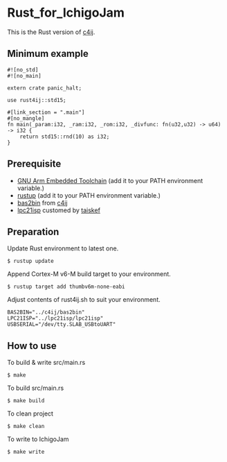 # Rust_for_IchigoJam

This is the Rust version of [c4ij](https://github.com/IchigoJam/c4ij).

## Minimum example

```
#![no_std]
#![no_main]

extern crate panic_halt;

use rust4ij::std15;

#[link_section = ".main"]
#[no_mangle]
fn main(_param:i32, _ram:i32, _rom:i32, _divfunc: fn(u32,u32) -> u64) -> i32 {
    return std15::rnd(10) as i32;
}
```

## Prerequisite

* [GNU Arm Embedded Toolchain](https://developer.arm.com/tools-and-software/open-source-software/developer-tools/gnu-toolchain/gnu-rm/downloads) (add it to your PATH environment variable.)
* [rustup](https://rustup.rs/) (add it to your PATH environment variable.)
* [bas2bin](https://github.com/IchigoJam/c4ij/blob/master/bas2bin.c) from [c4ij](https://github.com/IchigoJam/c4ij)
* [lpc21isp](https://github.com/taisukef/lpc21isp) customed by [taiskef](https://github.com/taisukef)


## Preparation

Update Rust environment to latest one.
```
$ rustup update
```

Append Cortex-M v6-M build target to your environment.
```
$ rustup target add thumbv6m-none-eabi
```

Adjust contents of rust4ij.sh to suit your environment.
```
BAS2BIN="../c4ij/bas2bin"
LPC21ISP="../lpc21isp/lpc21isp"
USBSERIAL="/dev/tty.SLAB_USBtoUART"
```


## How to use

To build & write src/main.rs
```
$ make
```

To build src/main.rs
```
$ make build
```

To clean project
```
$ make clean
```

To write to IchigoJam
```
$ make write
```
